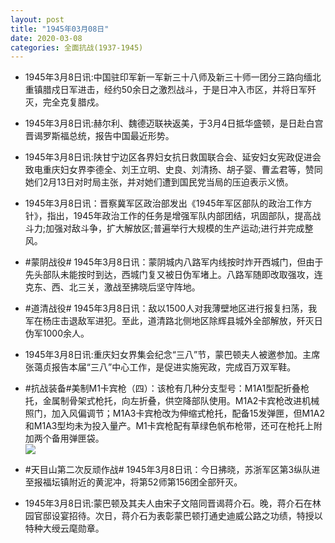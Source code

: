 ```yaml
---
layout: post
title: "1945年03月08日"
date: 2020-03-08
categories: 全面抗战(1937-1945)
---
```


<meta name="referrer" content="no-referrer" />

- 1945年3月8日讯:中国驻印军新一军新三十八师及新三十师一团分三路向缅北重镇腊戍日军进击，经约50余日之激烈战斗，于是日冲入市区，并将日军歼灭，完全克复腊戍。 

- 1945年3月8日讯:赫尔利、魏德迈联袂返美，于3月4日抵华盛顿，是日赴白宫晋谒罗斯福总统，报告中国最近形势。 

- 1945年3月8日讯:陕甘宁边区各界妇女抗日救国联合会、延安妇女宪政促进会致电重庆妇女界李德全、刘王立明、史良、刘清扬、胡子婴、曹孟君等，赞同她们2月13日对时局主张，并对她们遭到国民党当局的压迫表示义愤。 

- 1945年3月8日讯：晋察冀军区政治部发出《1945年军区部队的政治工作方针》，指出，1945年政治工作的任务是增强军队内部团结，巩固部队，提高战斗力;加强对敌斗争，扩大解放区;普遍举行大规模的生产运动;进行并完成整风。 

- #蒙阴战役# 1945年3月8日讯：蒙阴城内八路军内线按时炸开西城门，但由于先头部队未能按时到达，西城门复又被日伪军堵上。八路军随即改取强攻，连克东、西、北三关，激战至拂晓后坚守阵地。 

- #道清战役# 1945年3月8日讯：敌以1500人对我薄壁地区进行报复扫荡，我军在杨庄击退敌军进犯。至此，道清路北侧地区除辉县城外全部解放，歼灭日伪军1000余人。 

- 1945年3月8日讯:重庆妇女界集会纪念“三八”节，蒙巴顿夫人被邀参加。主席张蔼贞报告本届“三八”中心工作，是促进实施宪政，完成百万双军鞋。 

- #抗战装备#美制M1卡宾枪（四）：该枪有几种分支型号：M1A1型配折叠枪托，金属制骨架式枪托，向左折叠，供空降部队使用。M1A2卡宾枪改进机械照门，加入风偏调节；M1A3卡宾枪改为伸缩式枪托，配备15发弹匣，但M1A2和M1A3型均未为投入量产。M1卡宾枪配有草绿色帆布枪带，还可在枪托上附加两个备用弹匣袋。 <br/><img src="https://wx2.sinaimg.cn/large/aca367d8ly1gcmagpt63bj20d60bl75q.jpg" />

- #天目山第二次反顽作战# 1945年3月8日讯：今日拂晓，苏浙军区第3纵队进至报福坛镇附近的黄泥冲，将第52师第156团全部歼灭。 

- 1945年3月8日讯:蒙巴顿及其夫人由宋子文陪同晋谒蒋介石。晚，蒋介石在林园官邸设宴招待。次日，蒋介石为表彰蒙巴顿打通史迪威公路之功绩，特授以特种大绶云麾勋章。 

